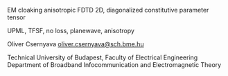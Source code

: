 EM cloaking anisotropic FDTD 2D, diagonalized constitutive parameter tensor

UPML, TFSF, no loss, planewave, anisotropy

Oliver Csernyava 
oliver.csernyava@sch.bme.hu

Technical University of Budapest, Faculty of Electrical Engineering
Department of Broadband Infocommunication and Electromagnetic Theory
